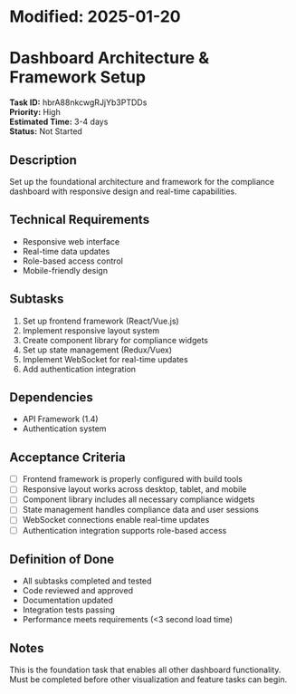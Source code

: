 # Modified: 2025-01-20

# Dashboard Architecture & Framework Setup

**Task ID:** hbrA88nkcwgRJjYb3PTDDs  
**Priority:** High  
**Estimated Time:** 3-4 days  
**Status:** Not Started  

## Description
Set up the foundational architecture and framework for the compliance dashboard with responsive design and real-time capabilities.

## Technical Requirements
- Responsive web interface
- Real-time data updates
- Role-based access control
- Mobile-friendly design

## Subtasks
1. Set up frontend framework (React/Vue.js)
2. Implement responsive layout system
3. Create component library for compliance widgets
4. Set up state management (Redux/Vuex)
5. Implement WebSocket for real-time updates
6. Add authentication integration

## Dependencies
- API Framework (1.4)
- Authentication system

## Acceptance Criteria
- [ ] Frontend framework is properly configured with build tools
- [ ] Responsive layout works across desktop, tablet, and mobile
- [ ] Component library includes all necessary compliance widgets
- [ ] State management handles compliance data and user sessions
- [ ] WebSocket connections enable real-time updates
- [ ] Authentication integration supports role-based access

## Definition of Done
- All subtasks completed and tested
- Code reviewed and approved
- Documentation updated
- Integration tests passing
- Performance meets requirements (<3 second load time)

## Notes
This is the foundation task that enables all other dashboard functionality. Must be completed before other visualization and feature tasks can begin.
